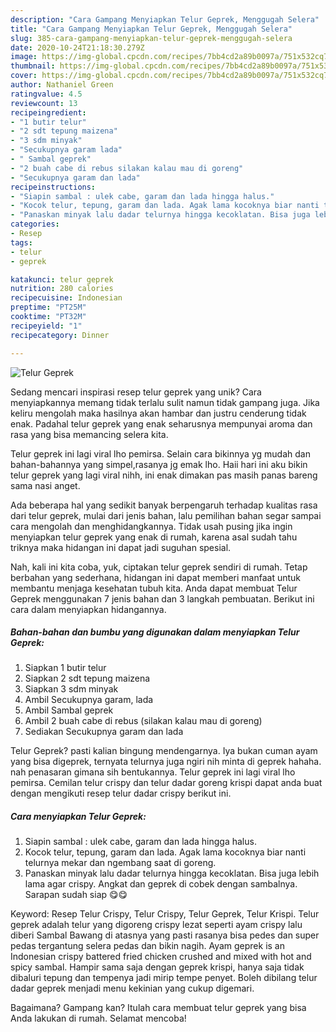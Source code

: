 ```yaml
---
description: "Cara Gampang Menyiapkan Telur Geprek, Menggugah Selera"
title: "Cara Gampang Menyiapkan Telur Geprek, Menggugah Selera"
slug: 385-cara-gampang-menyiapkan-telur-geprek-menggugah-selera
date: 2020-10-24T21:18:30.279Z
image: https://img-global.cpcdn.com/recipes/7bb4cd2a89b0097a/751x532cq70/telur-geprek-foto-resep-utama.jpg
thumbnail: https://img-global.cpcdn.com/recipes/7bb4cd2a89b0097a/751x532cq70/telur-geprek-foto-resep-utama.jpg
cover: https://img-global.cpcdn.com/recipes/7bb4cd2a89b0097a/751x532cq70/telur-geprek-foto-resep-utama.jpg
author: Nathaniel Green
ratingvalue: 4.5
reviewcount: 13
recipeingredient:
- "1 butir telur"
- "2 sdt tepung maizena"
- "3 sdm minyak"
- "Secukupnya garam lada"
- " Sambal geprek"
- "2 buah cabe di rebus silakan kalau mau di goreng"
- "Secukupnya garam dan lada"
recipeinstructions:
- "Siapin sambal : ulek cabe, garam dan lada hingga halus."
- "Kocok telur, tepung, garam dan lada. Agak lama kocoknya biar nanti telurnya mekar dan ngembang saat di goreng."
- "Panaskan minyak lalu dadar telurnya hingga kecoklatan. Bisa juga lebih lama agar crispy. Angkat dan geprek di cobek dengan sambalnya. Sarapan sudah siap 😋😋"
categories:
- Resep
tags:
- telur
- geprek

katakunci: telur geprek 
nutrition: 280 calories
recipecuisine: Indonesian
preptime: "PT25M"
cooktime: "PT32M"
recipeyield: "1"
recipecategory: Dinner

---
```



![Telur Geprek](https://img-global.cpcdn.com/recipes/7bb4cd2a89b0097a/751x532cq70/telur-geprek-foto-resep-utama.jpg)

Sedang mencari inspirasi resep telur geprek yang unik? Cara menyiapkannya memang tidak terlalu sulit namun tidak gampang juga. Jika keliru mengolah maka hasilnya akan hambar dan justru cenderung tidak enak. Padahal telur geprek yang enak seharusnya mempunyai aroma dan rasa yang bisa memancing selera kita.

Telur geprek ini lagi viral lho pemirsa. Selain cara bikinnya yg mudah dan bahan-bahannya yang simpel,rasanya jg emak lho. Haii hari ini aku bikin telur geprek yang lagi viral nihh, ini enak dimakan pas masih panas bareng sama nasi anget.

Ada beberapa hal yang sedikit banyak berpengaruh terhadap kualitas rasa dari telur geprek, mulai dari jenis bahan, lalu pemilihan bahan segar sampai cara mengolah dan menghidangkannya. Tidak usah pusing jika ingin menyiapkan telur geprek yang enak di rumah, karena asal sudah tahu triknya maka hidangan ini dapat jadi suguhan spesial.


Nah, kali ini kita coba, yuk, ciptakan telur geprek sendiri di rumah. Tetap berbahan yang sederhana, hidangan ini dapat memberi manfaat untuk membantu menjaga kesehatan tubuh kita. Anda dapat membuat Telur Geprek menggunakan 7 jenis bahan dan 3 langkah pembuatan. Berikut ini cara dalam menyiapkan hidangannya.

<!--inarticleads1-->

##### Bahan-bahan dan bumbu yang digunakan dalam menyiapkan Telur Geprek:

1. Siapkan 1 butir telur
1. Siapkan 2 sdt tepung maizena
1. Siapkan 3 sdm minyak
1. Ambil Secukupnya garam, lada
1. Ambil  Sambal geprek
1. Ambil 2 buah cabe di rebus (silakan kalau mau di goreng)
1. Sediakan Secukupnya garam dan lada


Telur Geprek? pasti kalian bingung mendengarnya. Iya bukan cuman ayam yang bisa digeprek, ternyata telurnya juga ngiri nih minta di geprek hahaha. nah penasaran gimana sih bentukannya. Telur geprek ini lagi viral lho pemirsa. Cemilan telur crispy dan telur dadar goreng krispi dapat anda buat dengan mengikuti resep telur dadar crispy berikut ini. 

<!--inarticleads2-->

##### Cara menyiapkan Telur Geprek:

1. Siapin sambal : ulek cabe, garam dan lada hingga halus.
1. Kocok telur, tepung, garam dan lada. Agak lama kocoknya biar nanti telurnya mekar dan ngembang saat di goreng.
1. Panaskan minyak lalu dadar telurnya hingga kecoklatan. Bisa juga lebih lama agar crispy. Angkat dan geprek di cobek dengan sambalnya. Sarapan sudah siap 😋😋


Keyword: Resep Telur Crispy, Telur Crispy, Telur Geprek, Telur Krispi. Telur geprek adalah telur yang digoreng crispy lezat seperti ayam crispy lalu diberi Sambal Bawang di atasnya yang pasti rasanya bisa pedes dan super pedas tergantung selera pedas dan bikin nagih. Ayam geprek is an Indonesian crispy battered fried chicken crushed and mixed with hot and spicy sambal. Hampir sama saja dengan geprek krispi, hanya saja tidak dibaluri tepung dan tempenya jadi mirip tempe penyet. Boleh dibilang telur dadar geprek menjadi menu kekinian yang cukup digemari. 

Bagaimana? Gampang kan? Itulah cara membuat telur geprek yang bisa Anda lakukan di rumah. Selamat mencoba!
